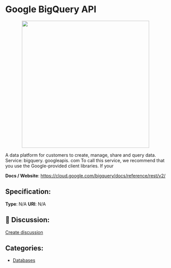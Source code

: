 # Google BigQuery API
<p align="center">
    <img width="400" src="https://raw.githubusercontent.com/apis-list/apis-list/apis/google-bigquery-api/logo_256x256.png" />
</p>

A data platform for customers to create, manage, share and query data.  Service: bigquery. googleapis. com To call this service, we recommend that you use the Google-provided client libraries. If your

**Docs / Website**: https://cloud.google.com/bigquery/docs/reference/rest/v2/

## Specification:
**Type**:  N/A 
**URI**:  N/A 

## 💬 Discussion:
[Create discussion](link)

## Categories:
- [Databases](https://github.com/apis-list/apis-list#databases)





